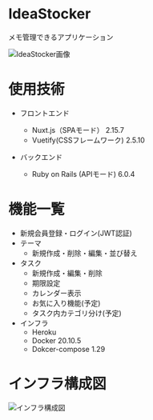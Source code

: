 # IdeaStocker
メモ管理できるアプリケーション

![IdeaStocker画像](https://user-images.githubusercontent.com/59179394/145931448-f3e3f61d-20c1-44c1-9885-9729a3c8ad80.png)

# 使用技術

- フロントエンド
  - Nuxt.js（SPAモード） 2.15.7
  - Vuetify(CSSフレームワーク) 2.5.10

- バックエンド
  - Ruby on Rails (APIモード) 6.0.4

# 機能一覧
- 新規会員登録・ログイン(JWT認証)
- テーマ
  - 新規作成・削除・編集・並び替え
- タスク
  - 新規作成・編集・削除
  - 期限設定
  - カレンダー表示
  - お気に入り機能(予定)
  - タスク内カテゴリ分け(予定)
　
- インフラ
  - Heroku
  - Docker 20.10.5
  - Dokcer-compose 1.29
# インフラ構成図
![インフラ構成図](https://user-images.githubusercontent.com/59179394/145929544-a0f7b86f-bf3f-4a00-8395-997127e6020b.png)
